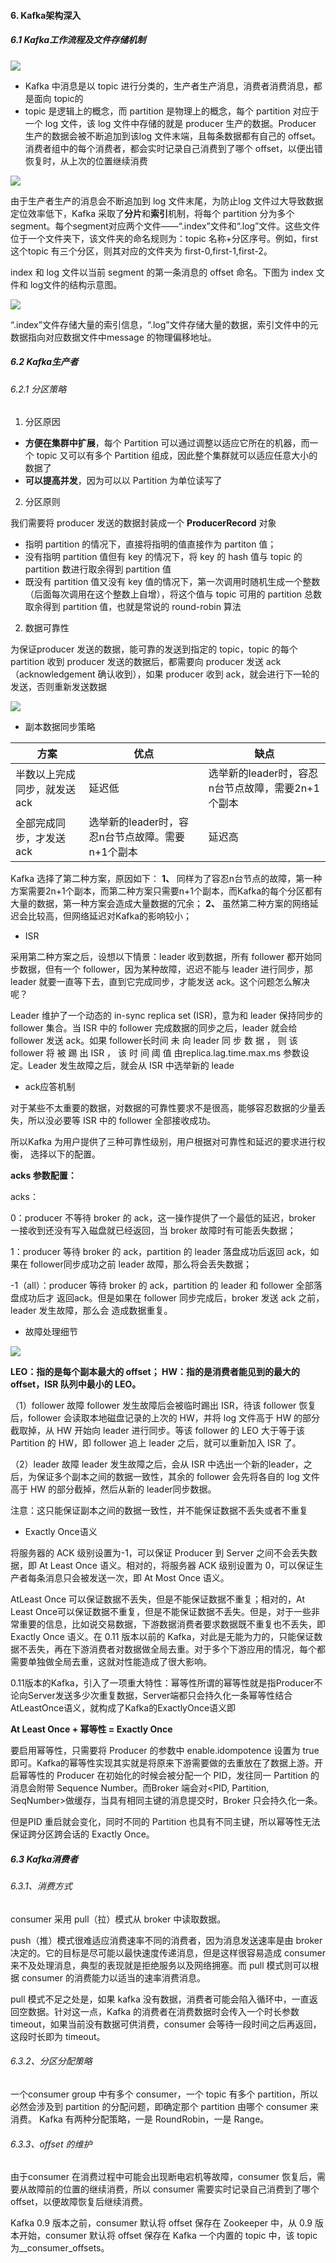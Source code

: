 #### 6. Kafka架构深入

##### 6.1 Kafka工作流程及文件存储机制

![](C:\study\mlog\picture\23.png)

* Kafka 中消息是以 topic 进行分类的，生产者生产消息，消费者消费消息，都是面向 topic的
* topic 是逻辑上的概念，而 partition 是物理上的概念，每个 partition 对应于一个 log 文件，该 log 文件中存储的就是 producer 生产的数据。Producer 生产的数据会被不断追加到该log 文件末端，且每条数据都有自己的 offset。消费者组中的每个消费者，都会实时记录自己消费到了哪个 offset，以便出错恢复时，从上次的位置继续消费

![](C:\study\mlog\picture\24.png)

由于生产者生产的消息会不断追加到 log 文件末尾，为防止log 文件过大导致数据定位效率低下，Kafka 采取了**分片**和**索引**机制，将每个 partition 分为多个 segment。每个segment对应两个文件——“.index”文件和“.log”文件。这些文件位于一个文件夹下，该文件夹的命名规则为：topic 名称+分区序号。例如，first 这个topic 有三个分区，则其对应的文件夹为 first-0,first-1,first-2。

index 和 log 文件以当前 segment 的第一条消息的 offset 命名。下图为 index 文件和 log文件的结构示意图。

![](C:\study\mlog\picture\25.png)

“.index”文件存储大量的索引信息，“.log”文件存储大量的数据，索引文件中的元数据指向对应数据文件中message 的物理偏移地址。

##### 6.2 Kafka生产者

###### 6.2.1 分区策略

1. 分区原因

* **方便在集群中扩展**，每个 Partition 可以通过调整以适应它所在的机器，而一个 topic
  又可以有多个 Partition 组成，因此整个集群就可以适应任意大小的数据了
* **可以提高并发**，因为可以以 Partition 为单位读写了

2. 分区原则

我们需要将 producer 发送的数据封装成一个 **ProducerRecord** 对象

* 指明 partition 的情况下，直接将指明的值直接作为 partiton 值；
* 没有指明 partition 值但有 key 的情况下，将 key 的 hash 值与 topic 的 partition 数进行取余得到 partition 值
* 既没有 partition 值又没有 key 值的情况下，第一次调用时随机生成一个整数（后面每次调用在这个整数上自增），将这个值与 topic 可用的 partition 总数取余得到 partition 值，也就是常说的 round-robin 算法

2. 数据可靠性

为保证producer 发送的数据，能可靠的发送到指定的 topic，topic 的每个 partition 收到 producer 发送的数据后，都需要向 producer 发送 ack（acknowledgement 确认收到），如果 producer 收到 ack，就会进行下一轮的发送，否则重新发送数据

![](C:\study\mlog\picture\26.png)

* 副本数据同步策略

| 方案                        | 优点                                             | 缺点                                              |
| --------------------------- | ------------------------------------------------ | ------------------------------------------------- |
| 半数以上完成同步，就发送ack | 延迟低                                           | 选举新的leader时，容忍n台节点故障，需要2n+1个副本 |
| 全部完成同步，才发送ack     | 选举新的leader时，容忍n台节点故障。需要n+1个副本 | 延迟高                                            |

Kafka 选择了第二种方案，原因如下：
**1、** 同样为了容忍n台节点的故障，第一种方案需要2n+1个副本，而第二种方案只需要n+1个副本，而Kafka的每个分区都有大量的数据，第一种方案会造成大量数据的冗余；
**2、** 虽然第二种方案的网络延迟会比较高，但网络延迟对Kafka的影响较小；

* ISR

采用第二种方案之后，设想以下情景：leader 收到数据，所有 follower 都开始同步数据，但有一个 follower，因为某种故障，迟迟不能与 leader 进行同步，那 leader 就要一直等下去，直到它完成同步，才能发送 ack。这个问题怎么解决呢？

Leader 维护了一个动态的 in-sync replica set (ISR)，意为和 leader 保持同步的 follower 集合。当 ISR 中的 follower 完成数据的同步之后，leader 就会给 follower 发送 ack。如果 follower长时间 未 向 leader 同 步 数 据 ， 则 该 follower 将 被 踢 出 ISR ， 该 时 间 阈 值 由replica.lag.time.max.ms 参数设定。Leader 发生故障之后，就会从 ISR 中选举新的 leade

* ack应答机制

对于某些不太重要的数据，对数据的可靠性要求不是很高，能够容忍数据的少量丢失，所以没必要等 ISR 中的 follower 全部接收成功。

所以Kafka 为用户提供了三种可靠性级别，用户根据对可靠性和延迟的要求进行权衡，
选择以下的配置。

**acks 参数配置：**

acks：

0：producer 不等待 broker 的 ack，这一操作提供了一个最低的延迟，broker 一接收到还没有写入磁盘就已经返回，当 broker 故障时有可能丢失数据；

1：producer 等待 broker 的 ack，partition 的 leader 落盘成功后返回 ack，如果在 follower同步成功之前 leader 故障，那么将会丢失数据；

-1（all）：producer 等待 broker 的 ack，partition 的 leader 和 follower 全部落盘成功后才
返回ack。但是如果在 follower 同步完成后，broker 发送 ack 之前，leader 发生故障，那么会
造成数据重复。

* 故障处理细节

![](C:\study\mlog\picture\27.png)

**LEO：指的是每个副本最大的 offset；
HW：指的是消费者能见到的最大的 offset，ISR 队列中最小的 LEO。**

（1）follower 故障
follower 发生故障后会被临时踢出 ISR，待该 follower 恢复后，follower 会读取本地磁盘记录的上次的 HW，并将 log 文件高于 HW 的部分截取掉，从 HW 开始向 leader 进行同步。等该 follower 的 LEO 大于等于该 Partition 的 HW，即 follower 追上 leader 之后，就可以重新加入 ISR 了。

（2）leader 故障
leader 发生故障之后，会从 ISR 中选出一个新的leader，之后，为保证多个副本之间的数据一致性，其余的 follower 会先将各自的 log 文件高于 HW 的部分截掉，然后从新的 leader同步数据。

注意：这只能保证副本之间的数据一致性，并不能保证数据不丢失或者不重复

* Exactly Once语义

将服务器的 ACK 级别设置为-1，可以保证 Producer 到 Server 之间不会丢失数据，即 At Least Once 语义。相对的，将服务器 ACK 级别设置为 0，可以保证生产者每条消息只会被发送一次，即 At Most Once 语义。

AtLeast Once 可以保证数据不丢失，但是不能保证数据不重复；相对的，At Least Once可以保证数据不重复，但是不能保证数据不丢失。但是，对于一些非常重要的信息，比如说交易数据，下游数据消费者要求数据既不重复也不丢失，即 Exactly Once 语义。在 0.11 版本以前的 Kafka，对此是无能为力的，只能保证数据不丢失，再在下游消费者对数据做全局去重。对于多个下游应用的情况，每个都需要单独做全局去重，这就对性能造成了很大影响。

0.11版本的Kafka，引入了一项重大特性：幂等性所谓的幂等性就是指Producer不论向Server发送多少次重复数据，Server端都只会持久化一条幂等性结合AtLeastOnce语义，就构成了Kafka的ExactlyOnce语义即

**At Least Once + 幂等性 = Exactly Once**

要启用幂等性，只需要将 Producer 的参数中 enable.idompotence 设置为 true 即可。Kafka的幂等性实现其实就是将原来下游需要做的去重放在了数据上游。开启幂等性的 Producer 在初始化的时候会被分配一个 PID，发往同一 Partition 的消息会附带 Sequence Number。而Broker 端会对<PID, Partition, SeqNumber>做缓存，当具有相同主键的消息提交时，Broker 只会持久化一条。

但是PID 重启就会变化，同时不同的 Partition 也具有不同主键，所以幂等性无法保证跨分区跨会话的 Exactly Once。

##### 6.3 Kafka消费者

###### 6.3.1、消费方式

consumer 采用 pull（拉）模式从 broker 中读取数据。

push（推）模式很难适应消费速率不同的消费者，因为消息发送速率是由 broker 决定的。它的目标是尽可能以最快速度传递消息，但是这样很容易造成 consumer 来不及处理消息，典型的表现就是拒绝服务以及网络拥塞。而 pull 模式则可以根据 consumer 的消费能力以适当的速率消费消息。

pull 模式不足之处是，如果 kafka 没有数据，消费者可能会陷入循环中，一直返回空数据。针对这一点，Kafka 的消费者在消费数据时会传入一个时长参数 timeout，如果当前没有数据可供消费，consumer 会等待一段时间之后再返回，这段时长即为 timeout。

###### 6.3.2、分区分配策略

一个consumer group 中有多个 consumer，一个 topic 有多个 partition，所以必然会涉及到 partition 的分配问题，即确定那个 partition 由哪个 consumer 来消费。
Kafka 有两种分配策略，一是 RoundRobin，一是 Range。

###### 6.3.3、offset 的维护

由于consumer 在消费过程中可能会出现断电宕机等故障，consumer 恢复后，需要从故障前的位置的继续消费，所以 consumer 需要实时记录自己消费到了哪个 offset，以便故障恢复后继续消费。

Kafka 0.9 版本之前，consumer 默认将 offset 保存在 Zookeeper 中，从 0.9 版本开始，consumer 默认将 offset 保存在 Kafka 一个内置的 topic 中，该 topic 为__consumer_offsets。